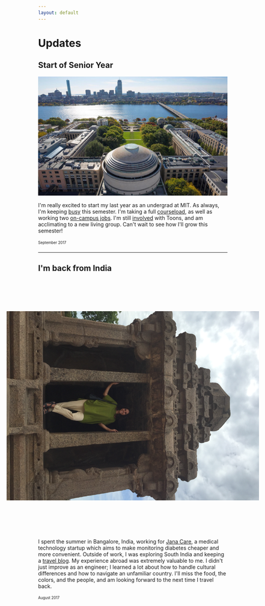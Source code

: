 ```yaml
---
layout: default
---
```


# Updates

## Start of Senior Year

![](MIT.jpg)

I'm really excited to start my last year as an undergrad at MIT. As always, I'm keeping [busy](projects) this semester.
I'm taking a full [courseload](coursework), as well as working two [on-campus jobs](experience).
I'm still [involved](activities) with Toons, and am acclimating to a new living group. 
Can't wait to see how I'll grow this semester!

<sub><sup>September 2017</sup></sub>

* * *

## I'm back from India

<img src="India.JPG" alt="" style="transform: rotate(90deg);">

I spent the summer in Bangalore, India, working for [Jana Care](http://www.janacare.com/),
a medical technology startup which aims to make monitoring diabetes cheaper and more convenient.
Outside of work, I was exploring South India and keeping a [travel blog](http://siennayaygoesaway.wordpress.com). 
My experience abroad was extremely valuable to me. 
I didn't just improve as an engineer;
I learned a lot about how to handle cultural differences and how to navigate an unfamiliar country.
I'll miss the food, the colors, and the people, and am looking forward to the next time I travel back.

<sub><sup>August 2017</sup></sub>
